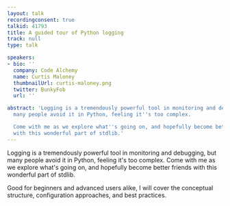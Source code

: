 ```yaml
---
layout: talk
recordingconsent: true
talkid: 41793
title: A guided tour of Python logging
track: null
type: talk

speakers:
- bio: ''
  company: Code Alchemy
  name: Curtis Maloney
  thumbnailUrl: curtis-maloney.png
  twitter: BunkyFob
  url: ''

abstract: 'Logging is a tremendously powerful tool in monitoring and debugging, but
  many people avoid it in Python, feeling it''s too complex.

  Come with me as we explore what''s going on, and hopefully become better friends
  with this wonderful part of stdlib.'
---
```

Logging is a tremendously powerful tool in monitoring and debugging, but many people avoid it in Python, feeling it's too complex.
Come with me as we explore what's going on, and hopefully become better friends with this wonderful part of stdlib.

Good for beginners and advanced users alike, I will cover the conceptual structure, configuration approaches, and best practices.

